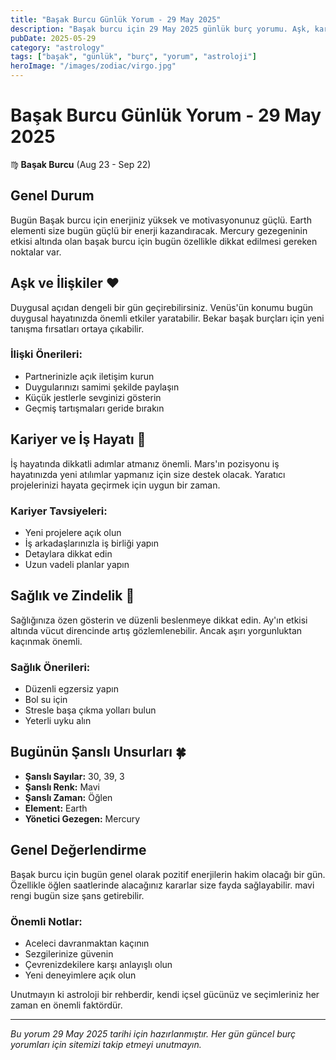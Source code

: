 ```yaml
---
title: "Başak Burcu Günlük Yorum - 29 May 2025"
description: "Başak burcu için 29 May 2025 günlük burç yorumu. Aşk, kariyer, sağlık ve şanslı sayılar."
pubDate: 2025-05-29
category: "astrology"
tags: ["başak", "günlük", "burç", "yorum", "astroloji"]
heroImage: "/images/zodiac/virgo.jpg"
---
```


# Başak Burcu Günlük Yorum - 29 May 2025

♍ **Başak Burcu** (Aug 23 - Sep 22)

## Genel Durum

Bugün Başak burcu için enerjiniz yüksek ve motivasyonunuz güçlü. Earth elementi size bugün güçlü bir enerji kazandıracak. Mercury gezegeninin etkisi altında olan başak burcu için bugün özellikle dikkat edilmesi gereken noktalar var.

## Aşk ve İlişkiler ❤️

Duygusal açıdan dengeli bir gün geçirebilirsiniz. Venüs'ün konumu bugün duygusal hayatınızda önemli etkiler yaratabilir. Bekar başak burçları için yeni tanışma fırsatları ortaya çıkabilir.

### İlişki Önerileri:
- Partnerinizle açık iletişim kurun
- Duygularınızı samimi şekilde paylaşın
- Küçük jestlerle sevginizi gösterin
- Geçmiş tartışmaları geride bırakın

## Kariyer ve İş Hayatı 💼

İş hayatında dikkatli adımlar atmanız önemli. Mars'ın pozisyonu iş hayatınızda yeni atılımlar yapmanız için size destek olacak. Yaratıcı projelerinizi hayata geçirmek için uygun bir zaman.

### Kariyer Tavsiyeleri:
- Yeni projelere açık olun
- İş arkadaşlarınızla iş birliği yapın
- Detaylara dikkat edin
- Uzun vadeli planlar yapın

## Sağlık ve Zindelik 🏥

Sağlığınıza özen gösterin ve düzenli beslenmeye dikkat edin. Ay'ın etkisi altında vücut direncinde artış gözlemlenebilir. Ancak aşırı yorgunluktan kaçınmak önemli.

### Sağlık Önerileri:
- Düzenli egzersiz yapın
- Bol su için
- Stresle başa çıkma yolları bulun
- Yeterli uyku alın

## Bugünün Şanslı Unsurları 🍀

- **Şanslı Sayılar:** 30, 39, 3
- **Şanslı Renk:** Mavi
- **Şanslı Zaman:** Öğlen
- **Element:** Earth
- **Yönetici Gezegen:** Mercury

## Genel Değerlendirme

Başak burcu için bugün genel olarak pozitif enerjilerin hakim olacağı bir gün. Özellikle öğlen saatlerinde alacağınız kararlar size fayda sağlayabilir. mavi rengi bugün size şans getirebilir.

### Önemli Notlar:
- Aceleci davranmaktan kaçının
- Sezgilerinize güvenin
- Çevrenizdekilere karşı anlayışlı olun
- Yeni deneyimlere açık olun

Unutmayın ki astroloji bir rehberdir, kendi içsel gücünüz ve seçimleriniz her zaman en önemli faktördür.

---

*Bu yorum 29 May 2025 tarihi için hazırlanmıştır. Her gün güncel burç yorumları için sitemizi takip etmeyi unutmayın.*
